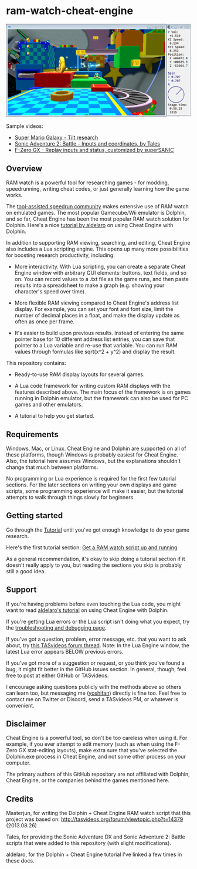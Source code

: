 # ram-watch-cheat-engine

<img src="screenshot.png" width="800" />

Sample videos:

- [Super Mario Galaxy - Tilt research](https://www.youtube.com/watch?v=Hri8f8Pgim8)
- [Sonic Adventure 2: Battle - Inputs and coordinates, by Tales](https://www.youtube.com/watch?v=Cp1txiez0OM)
- [F-Zero GX - Replay inputs and status, customized by superSANIC](https://www.youtube.com/watch?v=ntQt6srYo6A)


## Overview

RAM watch is a powerful tool for researching games - for modding, speedrunning, writing cheat codes, or just generally learning how the game works.

The [tool-assisted speedrun community](http://tasvideos.org/) makes extensive use of RAM watch on emulated games. The most popular Gamecube/Wii emulator is Dolphin, and so far, Cheat Engine has been the most popular RAM watch solution for Dolphin. Here's a nice [tutorial by aldelaro](http://tasvideos.org/forum/viewtopic.php?t=17735) on using Cheat Engine with Dolphin.

In addition to supporting RAM viewing, searching, and editing, Cheat Engine also includes a Lua scripting engine. This opens up many more possibilities for boosting research productivity, including:

- More interactivity. With Lua scripting, you can create a separate Cheat Engine window with arbitrary GUI elements: buttons, text fields, and so on. You can record values to a .txt file as the game runs, and then paste results into a spreadsheet to make a graph (e.g. showing your character's speed over time).

- More flexible RAM viewing compared to Cheat Engine's address list display. For example, you can set your font and font size, limit the number of decimal places in a float, and make the display update as often as once per frame.

- It's easier to build upon previous results. Instead of entering the same pointer base for 10 different address list entries, you can save that pointer to a Lua variable and re-use that variable. You can run RAM values through formulas like sqrt(x^2 + y^2) and display the result.

This repository contains:

- Ready-to-use RAM display layouts for several games.

- A Lua code framework for writing custom RAM displays with the features described above. The main focus of the framework is on games running in Dolphin emulator, but the framework can also be used for PC games and other emulators.

- A tutorial to help you get started.


## Requirements

Windows, Mac, or Linux. Cheat Engine and Dolphin are supported on all of these platforms, though Windows is probably easiest for Cheat Engine. Also, the tutorial here assumes Windows, but the explanations shouldn't change that much between platforms.

No programming or Lua experience is required for the first few tutorial sections. For the later sections on writing your own displays and game scripts, some programming experience will make it easier, but the tutorial attempts to walk through things slowly for beginners.


## Getting started

Go through the [Tutorial](/docs/tutorial/index.md) until you've got enough knowledge to do your game research.

Here's the first tutorial section: [Get a RAM watch script up and running](/docs/tutorial/run.md).

As a general recommendation, it's okay to skip doing a tutorial section if it doesn't really apply to you, but reading the sections you skip is probably still a good idea.


## Support

If you're having problems before even touching the Lua code, you might want to read [aldelaro's tutorial](http://tasvideos.org/forum/viewtopic.php?t=17735) on using Cheat Engine with Dolphin.

If you're getting Lua errors or the Lua script isn't doing what you expect, try the [troubleshooting and debugging page](/docs/debugging.md).

If you've got a question, problem, error message, etc. that you want to ask about, try [this TASvideos forum thread](http://tasvideos.org/forum/viewtopic.php?t=18685). Note: In the Lua Engine window, the latest Lua error appears BELOW previous errors.

If you've got more of a suggestion or request, or you think you've found a bug, it might fit better in the GitHub issues section. In general, though, feel free to post at either GitHub or TASvideos.

I encourage asking questions publicly with the methods above so others can learn too, but messaging me ([yoshifan](https://github.com/yoshifan)) directly is fine too. Feel free to contact me on Twitter or Discord, send a TASvideos PM, or whatever is convenient.


## Disclaimer

Cheat Engine is a powerful tool, so don't be too careless when using it. For example, if you ever attempt to edit memory (such as when using the F-Zero GX stat-editing layouts), make extra sure that you've selected the Dolphin.exe process in Cheat Engine, and not some other process on your computer.

The primary authors of this GitHub repository are not affiliated with Dolphin, Cheat Engine, or the companies behind the games mentioned here.


## Credits

Masterjun, for writing the Dolphin + Cheat Engine RAM watch script that this project was based on: http://tasvideos.org/forum/viewtopic.php?t=14379 (2013.08.26)

Tales, for providing the Sonic Adventure DX and Sonic Adventure 2: Battle scripts that were added to this repository (with slight modifications).

aldelaro, for the Dolphin + Cheat Engine tutorial I've linked a few times in these docs.
